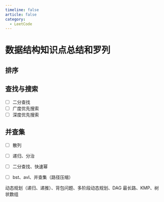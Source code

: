 ```yaml
---
timeline: false
article: false
category:
  - LeetCode
---
```


# 数据结构知识点总结和罗列

## 排序

## 查找与搜索

- [ ] 二分查找
- [ ] 广度优先搜索
- [ ] 深度优先搜索

## 并查集

- [ ] 散列
- [ ] 递归、分治
- [ ] 二分查找、快速幂
- [ ] bst、avl、并查集（路径压缩）



动态规划（递归、递推）、背包问题、多阶段动态规划、DAG 最长路、KMP、树状数组